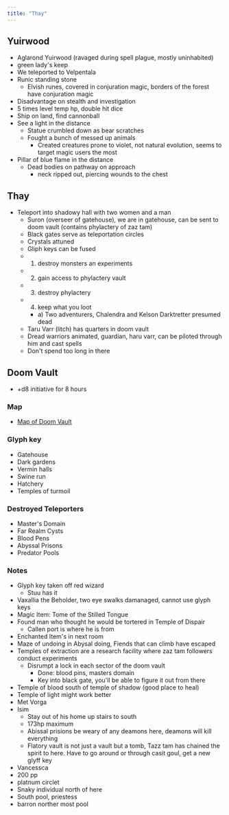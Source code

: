 ```yaml
---
title: "Thay"
---
```


Yuirwood
--------
- Aglarond Yuirwood (ravaged during spell plague, mostly uninhabited)
- green lady's keep
- We teleported to Velpentala
- Runic standing stone
  - Elvish runes, covered in conjuration magic, borders of the forest have conjuration magic
- Disadvantage on stealth and investigation
- 5 times level temp hp, double hit dice
- Ship on land, find cannonball
- See a light in the distance
  - Statue crumbled down as bear scratches
  - Fought a bunch of messed up animals
    - Created creatures prone to violet, not natural evolution, seems to target magic users the most
- Pillar of blue flame in the distance
  - Dead bodies on pathway on approach
    - neck ripped out, piercing wounds to the chest

Thay
----
- Teleport into shadowy hall with two women and a man
  - Suron (overseer of gatehouse), we are in gatehouse, can be sent to doom vault (contains phylactery of zaz tam)
  - Black gates serve as teleportation circles
  - Crystals attuned
  - Gliph keys can be fused
  - 1) destroy monsters an experiments
  - 2) gain access to phylactery vault
  - 3) destroy phylactery
  - 4) keep what you loot
     - a) Two adventurers, Chalendra and Kelson Darktretter presumed dead
  - Taru Varr (litch) has quarters in doom vault
  - Dread warriors animated, guardian, haru varr, can be piloted through him and cast spells
  - Don't spend too long in there

Doom Vault
----------
- +d8 initiative for 8 hours

### Map
- [Map of Doom Vault](doom-vault-map.jpg)

### Glyph key
- Gatehouse
- Dark gardens
- Vermin halls
- Swine run
- Hatchery
- Temples of turmoil

### Destroyed Teleporters
- Master's Domain
- Far Realm Cysts
- Blood Pens
- Abyssal Prisons
- Predator Pools

### Notes
- Glyph key taken off red wizard
  - Stuu has it
- Vaxallia the Beholder, two eye swalks damanaged, cannot use glyph keys
- Magic Item: Tome of the Stilled Tongue
- Found man who thought he would be tortered in Temple of Dispair
  - Callen port is where he is from
- Enchanted Item's in next room
- Maze of undoing in Abysal doing, Fiends that can climb have escaped
- Temples of extraction are a research facility where zaz tam followers conduct experiments
  - Disrumpt a lock in each sector of the doom vault
    - Done: blood pins, masters domain
    - Key into black gate, you'll be able to figure it out from there
- Temple of blood south of temple of shadow (good place to heal)
- Temple of light might work better
- Met Vorga
- Isim
  - Stay out of his home up stairs to south
  - 173hp maximum
  - Abissal prisions be weary of any deamons here, deamons will kill everything
  - Flatory vault is not just a vault but a tomb, Tazz tam has chained the spirit to here. Have to go around or through casit goul, get a new glyff key
- Vancessca
- 200 pp
- platnum circlet
- Snaky individual north of here
- South pool, priestess
- barron norther most pool
